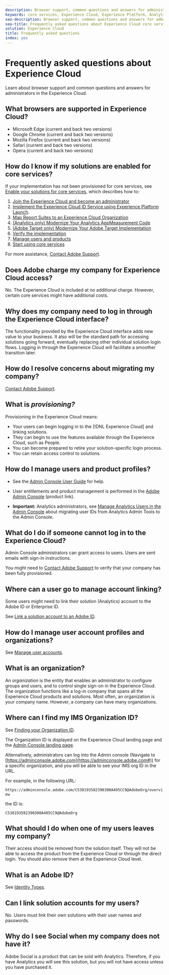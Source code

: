 ```yaml
---
description: Browser support, common questions and answers for administrators in the Experience Cloud.
keywords: core services, Experience Cloud, Experience Platform, Analytics, Target, user management.
seo-description: Browser support, common questions and answers for administrators in the Experience Cloud.
seo-title: Frequently asked questions about Experience Cloud core services.
solution: Experience Cloud
title: Frequently asked questions
index: yes
---
```


# Frequently asked questions about Experience Cloud

Learn about browser support and common questions and answers for administrators in the Experience Cloud.

## What browsers are supported in Experience Cloud?

* Microsoft Edge (current and back two versions)
* Google Chrome (current and back two versions)
* Mozilla Firefox (current and back two versions)
* Safari (current and back two versions)
* Opera (current and back two versions)

## How do I know if my solutions are enabled for core services?

If your implementation has not been provisioned for core services, see [Enable your solutions for core services](../core-services/core-services.md#concept_07ED1D5C64234E77976E6D572E78FB9C), which describes how to: 

1. [Join the Experience Cloud and become an administrator](../core-services/core-services.md#section_2423F0BD3DF642658103310EE5EA6154)
1. [Implement the Experience Cloud ID Service using Experience Platform Launch](https://docs.adobe.com/content/help/en/launch/using/intro/get-started/quick-start.html).
1. [Map Report Suites to an Experience Cloud Organization](../core-services/core-services.md#concept_apg_zq2_rw)
1. [(Analytics only) Modernize Your Analytics AppMeasurement Code](../core-services/core-services.md#section_1798D9D0F05C47E29816AC4EEB9A0913)
1. [(Adobe Target only) Modernize Your Adobe Target Implementation](../core-services/core-services.md#section_C2F4493C7A36406DAE2266B429A4BD24)
1. [Verify the implementation](../core-services/core-services.md#section_E641782A0F4F44AF8C9C91216BE330D5)
1. [Manage users and products](../core-services/core-services.md#section_B6E95F4E0E12483CB9DA99CBC0C5A4AF)
1. [Start using core services](../core-services/core-services.md#section_960C06093623462E8EA247B3E97274A1)

For more assistance, [Contact Adobe Support](https://helpx.adobe.com/marketing-cloud/contact-support.html).

## Does Adobe charge my company for Experience Cloud access?

No. The Experience Cloud is included at no additional charge. However, certain core services might have additional costs.

## Why does my company need to log in through the Experience Cloud interface?

The functionality provided by the Experience Cloud interface adds new value to your business. It also will be the standard path for accessing solutions going forward, eventually replacing other individual solution login flows. Logging in through the Experience Cloud will facilitate a smoother transition later.

## How do I resolve concerns about migrating my company?

[Contact Adobe Support](https://helpx.adobe.com/marketing-cloud/contact-support.html). 

## What is _provisioning?_

Provisioning in the Experience Cloud means:

* Your users can begin logging in to the [!DNL Experience Cloud] and linking solutions.
* They can begin to use the features available through the Experience Cloud, such as People.
* You can become prepared to retire your solution-specific login process.
* You can retain access control to solutions.

## How do I manage users and product profiles?

* See the [Admin Console User Guide](https://helpx.adobe.com/enterprise/administering/user-guide.html) for help.

* User entitlements and product management is performed in the [Adobe Admin Console](https://adminconsole.adobe.com/enterprise) (product link).

* **Important:** Analytics administrators, see [Manage Analytics Users in the Admin Console](https://docs.adobe.com/content/help/en/analytics/admin/user-product-management/user-management/migrate-users/c-migration-tool.html) about migrating user IDs from Analytics Admin Tools to the Admin Console. 

## What do I do if someone cannot log in to the Experience Cloud?

Admin Console administrators can grant access to users. Users are sent emails with sign-in instructions. 

You might need to [Contact Adobe Support](https://helpx.adobe.com/marketing-cloud/contact-support.html) to verify that your company has been fully provisioned.

## Where can a user go to manage account linking?

Some users might need to link their solution (Analytics) account to the Adobe ID or Enterprise ID. 

See [Link a solution account to an Adobe ID](../admin-getting-started/organizations.md#task_FD389E78640848919E247AC5E95B8369). 

## How do I manage user account profiles and organizations?

See [Manage user accounts](../admin-getting-started/organizations.md#topic_C31CB834F109465A82ED57FF0563B3F1). 

## What is an organization?

An *organization* is the entity that enables an administrator to configure groups and users, and to control single sign-on in the Experience Cloud. The organization functions like a log-in company that spans all the Experience Cloud products and solutions. Most often, an organization is your company name. However, a company can have many organizations. 

## Where can I find my IMS Organization ID?

See [Finding your Organization ID](organizations.md). 

The Organization ID is displayed on the Experience Cloud landing page and the [Admin Console landing page](https://adminconsole.adobe.com). 

Alternatively, administrators can log into the Admin console (Navigate to [https://adminconsole.adobe.com](https://adminconsole.adobe.com#)) for a specific organization, and you will be able to see your IMS org ID in the URL. 

For example, in the following URL: 

`https://adminconsole.adobe.com/C538193582390300A495CC9@AdobeOrg/overview` 

the ID is: 

`C538193582390300A495CC9@AdobeOrg`

## What should I do when one of my users leaves my company?

Their access should be removed from the solution itself. They will not be able to access the product from the Experience Cloud or through the direct login. You should also remove them at the Experience Cloud level.

## What is an Adobe ID?

See [Identity Types](https://helpx.adobe.com/enterprise/help/identity.html).

## Can I link solution accounts for my users?

No. Users must link their own solutions with their user names and passwords.

## Why do I see Social when my company does not have it?

Adobe Social is a product that can be sold with Analytics. Therefore, if you have Analytics you will see this solution, but you will not have access unless you have purchased it.
